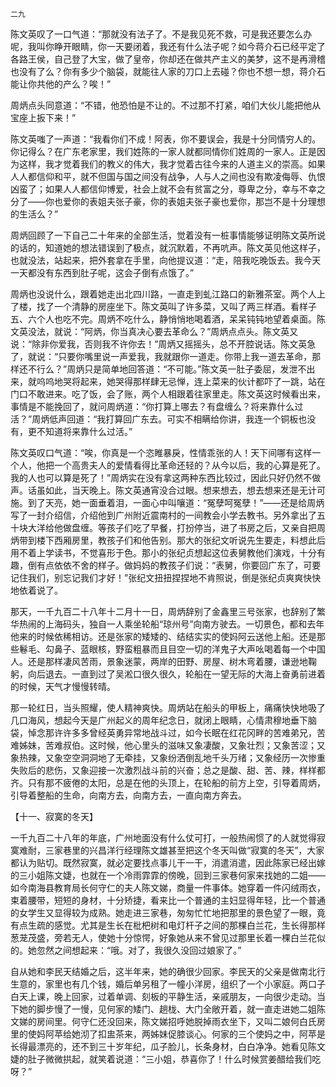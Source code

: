     二九 

   陈文英叹了一口气道：“那就没有法子了。不是我见死不救，可是我还要怎么办呢，我叫你睁开眼睛，你一天要闭着，我还有什么法子呢？如今蒋介石已经平定了各路王侯，自己登了大宝，做了皇帝，你却还在做共产主义的美梦，这不是再滑稽也没有了么？你有多少个脑袋，就能往人家的刀口上去碰？你也不想一想，蒋介石能让你共他的产么？唉！”

   周炳点头同意道：“不错，他恐怕是不让的。不过那不打紧，咱们大伙儿能把他从宝座上扳下来！”

   陈文英嗤了一声道：“我看你们不成！阿表，你不要误会，我是十分同情穷人的。你记得么？在广东老家里，我们姓陈的一家人就都同情你们姓周的一家人。正是因为这样，我才觉着我们的教义的伟大，我才觉着古往今来的人道主义的崇高。如果人人都信仰和平，就不但国与国之间没有战争，人与人之间也没有欺凌侮辱、仇恨凶蛮了；如果人人都信仰博爱，社会上就不会有贫富之分，尊卑之分，幸与不幸之分了——你也爱你的表姐夫张子豪，你的表姐夫张子豪也爱你，那岂不是十分理想的生活么？”

   周炳回顾了一下自己二十年来的全部生活，觉着没有一桩事情能够证明陈文英所说的话的，知道她的想法错误到了极点，就沉默着，不再吭声。陈文英见他这样子，也就没法，站起来，把外套拿在手里，向他提议道：“走，陪我吃晚饭去。我今天一天都没有东西到肚子呢，这会子倒有点饿了。”

   周炳也没说什么，跟着她走出北四川路，一直走到虬江路口的新雅茶室。两个人上了楼，找了一个清静的房座坐下。陈文英叫了许多菜，又叫了两三样酒。看样子五、六个人也吃不完。周炳不吃什么，静悄悄地喝着酒，呆呆钝钝地望着桌面。陈文英没法，就说：“阿炳，你当真决心要去革命么？”周炳点点头。陈文英又说：“除非你爱我，否则我不许你去！”周炳又摇摇头，总不开腔说话。陈文英急了，就说：“只要你嘴里说一声爱我，我就跟你一道走。你带上我一道去革命，那样还不行么？”周炳只是简单地回答道：“不可能。”陈文英一肚子委屈，发泄不出来，就呜呜地哭将起来，她哭得那样肆无忌惮，连上菜来的伙计都吓了一跳，站在门口不敢进来。吃了饭，会了账，两个人相跟着往家里走。陈文英这时候看出来，事情是不能挽回了，就问周炳道：“你打算上哪去？有盘缠么？将来靠什么过活？”周炳低声回道：“我打算回广东去。可实不相瞒给你讲，我连一个铜板也没有，更不知道将来靠什么过活。”

   陈文英叹口气道：“唉，你真是一个恣睢暴戾，性情乖张的人！天下间哪有这样一个人，他把一个高贵夫人的爱情看得比革命还轻的？从今以后，我的心算是死了。我的人也可以算是死了！”周炳实在没有拿这两种东西比较过，因此只好仍然不做声。话虽如此，当天晚上。陈文英通宵没合过眼。想来想去，想去想来还是无计可施。到了天亮，她一面垂着泪，一面心中叫嚷道：“冤孽呵冤孽！”——还是给周炳写了一封介绍信，介绍他到广州附近震南村的一间教会小学去教书。另外拿出了五十块大洋给他做盘缠。等孩子们吃了早餐，打扮停当，进了书房之后，又亲自把周炳带到楼下西厢房里，教孩子们和他告别。那大的张纪文听说先生要走，料想此后用不着上学读书，不觉喜形于色。那小的张纪贞想起这位表舅教他们演戏，十分有趣，倒有点依依不舍的样子。做妈妈的教孩子们说：“表舅，你要回广东了，可要记住我们，别忘记我们才好！”张纪文扭扭捏捏地不肯照说，倒是张纪贞爽爽快快地依着说了。

   那天，一千九百二十八年十二月十一日，周炳辞别了金鑫里三号张家，也辞别了繁华热闹的上海码头，独自一人乘坐轮船“琼州号”向南方驶去。一切景色，都和去年他来的时候依稀相访。还是张家的矮矮的、结结实实的使妈阿云送他上船。还是那些鬈毛、勾鼻子、蓝眼核，野蛮粗暴而且目空一切的洋鬼子大声吆喝着每一个中国人。还是那样凄风苦雨，景象迷蒙，两岸的田野、房屋、树木弯着腰，谦逊地鞠躬，向后退去。一直到过了吴淞口很久很久，轮船在一望无际的大海上奋勇前进着的时候，天气才慢慢转晴。

   那一轮红日，当头照耀，使人精神爽快。周炳站在船头的甲板上，痛痛快快地吸了几口海风，想起今天是广州起义的周年纪念日，就闭上眼睛，心情肃穆地垂下脑袋，悼念那许许多多曾经英勇异常地战斗过，如今长眠在红花冈畔的苦难弟兄，苦难姊妹，苦难叔伯。这时候，他心里头的滋味又象凄酸，又象壮烈；又象苦涩；又象热辣，又象空空洞洞地了无牵挂，又象纷洒倒乱地千头万绪；又象经历一次惨重失败后的悲伤，又象迎接一次激烈战斗前的兴奋；总之是酸、甜、苦、辣，样样都齐。只有那不疲倦的太阳，总是在他的头顶上，在轮船的前方上空，引导着周炳，引导着整船的生命，向南方去，向南方去，一直向南方奔去。

   【十一、寂寞的冬天】

   一千九百二十八年的年底，广州地面没有什么仗可打，一般热闹惯了的人就觉得寂寞难耐，三家巷里的兴昌洋行经理陈文雄甚至把这个冬天叫做“寂寞的冬天”，大家都认为贴切。既然寂寞，就必定要找点事儿干一干，消遣消遣，因此陈家已经出嫁的三小姐陈文婕，也就在一个冷雨霏霏的傍晚，回到三家巷何家来找她的二姐——如今南海县教育局长何守仁的夫人陈文娣，商量一件事体。她穿着一件闪绒雨衣，束着腰带，短短的身材，十分矫捷，看来比一个普通的主妇显得年轻，比一个普通的女学生又显得较为成熟。她走进三家巷，匆匆忙忙地把那里的景色望了一眼，竟有点生疏的感觉。尤其是生长在枇杷树和电灯杆子之间的那棵白兰花，生长得那样葱茏茂盛，旁若无人，使她十分惊愕，好象她从来不曾见过那里长着一棵白兰花似的。她忽然之间想起来：“哦。对了，我很久没回过娘家了。”

   自从她和李民天结婚之后，这半年来，她的确很少回家。李民天的父亲是做南北行生意的，家里也有几个钱，婚后单另租了一幢小洋房，组织了一个小家庭。两口子白天上课，晚上回家，过着单调、刻板的平静生活，亲戚朋友，一向很少走动。当下她的脚步慢了一慢，见何家的矮门、趟栊、大门全敞开着，就一直走进她二姐陈文娣的房间里。何守仁还没回来，陈文娣招呼她脱掉雨衣坐下，又叫二娘何白氏房里的使妈阿苹给她沏了扣盅茶来，两姊妹促膝谈心。何家的三个使妈之中，阿苹是长得最漂亮的，还不到三十岁年纪，瓜子脸儿，长条身材，白白净净。她看见陈文婕的肚子微微拱起，就笑着说道：“三小姐，恭喜你了！什么时候赏姜醋给我们吃呀？”

